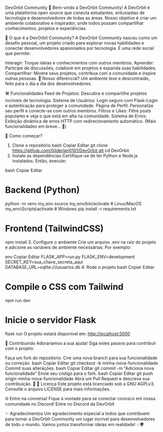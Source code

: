 DevOrbit Community
🌌 Bem-vindo à DevOrbit Community!
A DevOrbit é uma plataforma open source que conecta estudantes, entusiastas de tecnologia e desenvolvedores de todas as áreas. Nosso objetivo é criar um ambiente colaborativo e inspirador, onde todos possam compartilhar conhecimentos, projetos e experiências.

🎯 O que é a DevOrbit Community?
A DevOrbit Community nasceu como um desafio pessoal, um projeto criado para explorar novas habilidades e conectar desenvolvedores apaixonados por tecnologia. É uma rede social que permite:

Interagir: Troque ideias e conhecimentos com outros membros.
Aprender: Participe de discussões, colabore em projetos e expanda suas habilidades.
Compartilhar: Mostre seus projetos, contribua com a comunidade e inspire outras pessoas.
🌟 Nosso diferencial? Um ambiente leve e descontraído, feito para o dia a dia dos desenvolvedores.

🛠️ Funcionalidades
Feed de Projetos: Descubra e compartilhe projetos incríveis de tecnologia.
Sistema de Usuários: Login seguro com Flask-Login e autenticação para proteger a comunidade.
Página de Perfil: Personalize seu perfil e conecte-se com outros membros.
Filtros e Likes: Filtre posts populares e veja o que está em alta na comunidade.
Sistema de Erros: Exibição dinâmica de erros HTTP com redirecionamento automático.
(Mais funcionalidades em breve... 🎉)

🚀 Como começar?
1. Clone o repositório
bash
Copiar
Editar
git clone https://github.com/Gilderlan0101/DevOrbit.git
cd DevOrbit
2. Instale as dependências
Certifique-se de ter Python e Node.js instalados. Então, execute:

bash
Copiar
Editar
# Backend (Python)
python -m venv my_env
source my_env/bin/activate  # Linux/MacOS
my_env\Scripts\activate     # Windows
pip install -r requirements.txt

# Frontend (TailwindCSS)
npm install
3. Configure o ambiente
Crie um arquivo .env na raiz do projeto e adicione as variáveis de ambiente necessárias. Por exemplo:

env
Copiar
Editar
FLASK_APP=run.py
FLASK_ENV=development
SECRET_KEY=sua_chave_secreta_aqui
DATABASE_URL=sqlite:///usuarios.db
4. Rode o projeto
bash
Copiar
Editar
# Compile o CSS com Tailwind
npm run dev

# Inicie o servidor Flask
flask run
O projeto estará disponível em: [http://localhost:5000](http://127.0.0.1:5000/devorbit/feed/)

🤝 Contribuindo
Adoraríamos a sua ajuda! Siga estes passos para contribuir com o projeto:

Faça um fork do repositório.
Crie uma nova branch para sua funcionalidade ou correção.
bash
Copiar
Editar
git checkout -b minha-nova-funcionalidade
Commit suas alterações.
bash
Copiar
Editar
git commit -m "Adiciona nova funcionalidade"
Envie seu código para o fork.
bash
Copiar
Editar
git push origin minha-nova-funcionalidade
Abra um Pull Request e descreva sua contribuição. 🎉
📜 Licença
Este projeto está licenciado sob a GNU AGPLv3.
Consulte o arquivo LICENSE para mais informações.

🌐 Entre na conversa!
Fique à vontade para se conectar conosco em nossa comunidade no Discord!
Entre no Discord da DevOrbit

✨ Agradecimentos
Um agradecimento especial a todos que contribuem para tornar a DevOrbit Community um lugar incrível para desenvolvedores de todo o mundo. Vamos juntos transformar ideias em realidade! 💡🌍

